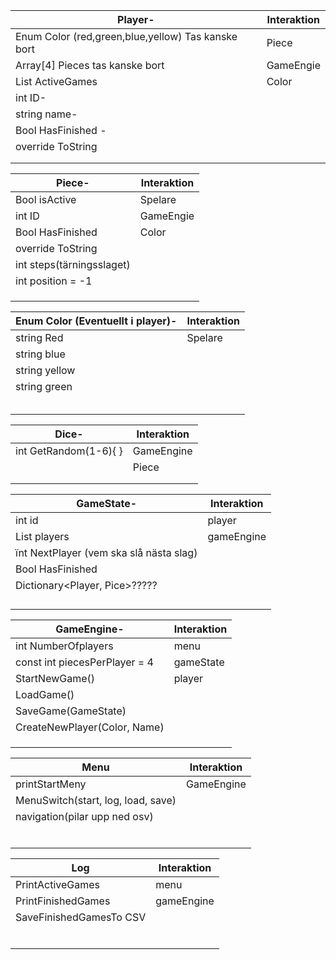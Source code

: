 | Player-                                            | Interaktion |
| -------------------------------------------------- | ----------- |
| Enum Color (red,green,blue,yellow) Tas kanske bort | Piece       |
| Array[4]<Piece> Pieces tas kanske bort             | GameEngie   |
| List<Game> ActiveGames                             | Color       |
| int ID-                                            |             |
| string name-                                       |             |
| Bool HasFinished -                                 |             |
| override ToString                                  |             |
|                                                    |             |
|                                                    |             |

| Piece-                    | Interaktion |
| ------------------------- | ----------- |
| Bool isActive             | Spelare     |
| int ID                    | GameEngie   |
| Bool HasFinished          | Color       |
| override ToString         |             |
| int steps(tärningsslaget) |             |
| int position = -1         |             |
|                           |             |
|                           |             |
|                           |             |

| Enum Color (Eventuellt i player)- | Interaktion |
| --------------------------------- | ----------- |
| string Red                        | Spelare     |
| string blue                       |             |
| string yellow                     |             |
| string green                      |             |
|                                   |             |
|                                   |             |
|                                   |             |
|                                   |             |
|                                   |             |

| Dice-                 | Interaktion |
| --------------------- | ----------- |
| int GetRandom(1-6){ } | GameEngine  |
|                       | Piece       |
|                       |             |
|                       |             |

| GameState-                              | Interaktion |
| --------------------------------------- | ----------- |
| int id                                  | player      |
| List<player> players                    | gameEngine  |
| ïnt NextPlayer (vem ska slå nästa slag) |             |
| Bool HasFinished                        |             |
| Dictionary<Player, Pice>?????           |             |
|                                         |             |
|                                         |             |
|                                         |             |
|                                         |             |

| GameEngine-                   | Interaktion |
| ----------------------------- | ----------- |
| int NumberOfplayers           | menu        |
| const int piecesPerPlayer = 4 | gameState   |
| StartNewGame()                | player      |
| LoadGame()                    |             |
| SaveGame(GameState)           |             |
| CreateNewPlayer(Color, Name)  |             |
|                               |             |
|                               |             |
|                               |             |

| Menu                               | Interaktion |
| ---------------------------------- | ----------- |
| printStartMeny                     | GameEngine  |
| MenuSwitch(start, log, load, save) |             |
| navigation(pilar upp ned osv)      |             |
|                                    |             |
|                                    |             |
|                                    |             |
|                                    |             |
|                                    |             |
|                                    |             |

| Log                     | Interaktion |
| ----------------------- | ----------- |
| PrintActiveGames        | menu        |
| PrintFinishedGames      | gameEngine  |
| SaveFinishedGamesTo CSV |             |
|                         |             |
|                         |             |
|                         |             |
|                         |             |
|                         |             |
|                         |             |